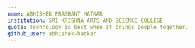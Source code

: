 ```yaml
---
name: ABHISHEK PRASHANT HATKAR 
institution: SRI KRISHNA ARTS AND SCIENCE COLLEGE
quote: Technology is best when it brings people together.
github_user: abhishek-hatkar
---
```

